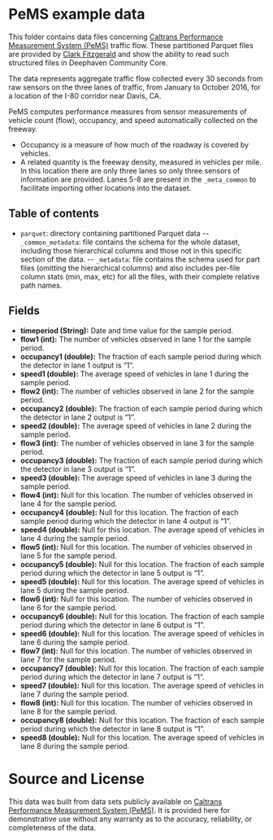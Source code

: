 # PeMS example data

This folder contains data files concerning [Caltrans Performance Measurement System (PeMS)](https://pems.dot.ca.gov/) traffic flow.
These partitioned Parquet files are provided by [Clark Fitzgerald](https://anson.ucdavis.edu/~clarkf/) and show the ability to read such structured files in Deephaven Community Core.

The data represents aggregate traffic flow collected every 30 seconds from raw sensors on the three lanes of traffic, from January to October 2016, for a location of the I-80 corridor near Davis, CA.

PeMS computes performance measures from sensor measurements of vehicle count (flow), occupancy, and speed automatically collected on the freeway.
- Occupancy is a measure of how much of the roadway is covered by vehicles.  
- A related quantity is the freeway density, measured in vehicles per mile.
In this location there are only three lanes so only three sensors of information are provided. Lanes 5-8 are present in the `_meta_common` to facilitate importing other locations into the dataset.

## Table of contents

- `parquet`: directory containing partitioned Parquet data
-- `_common_metadata`: file contains the schema for the whole dataset, including those hierarchical columns and those not in this specific section of the data.
-- `_metadata`: file contains the schema used for part files (omitting the hierarchical columns) and also includes per-file column stats (min, max, etc) for all the files, with their complete relative path names.

## Fields

  - **timeperiod (String):**  Date and time value for the sample period.
  - **flow1 (int):**  The number of vehicles observed in lane 1 for the sample period.
  - **occupancy1 (double):** The fraction of each sample period during which the detector in lane 1 output is “1”.
  - **speed1 (double):**  The average speed of vehicles in lane 1 during the sample period.
  - **flow2 (int):**  The number of vehicles observed in lane 2 for the sample period.
  - **occupancy2 (double):** The fraction of each sample period during which the detector in lane 2 output is “1”.
  - **speed2 (double):**  The average speed of vehicles in lane 2 during the sample period.
  - **flow3 (int):**  The number of vehicles observed in lane 3 for the sample period.
  - **occupancy3 (double):** The fraction of each sample period during which the detector in lane 3 output is “1”.
  - **speed3 (double):**  The average speed of vehicles in lane 3 during the sample period.
  - **flow4 (int):**  Null for this location. The number of vehicles observed in lane 4 for the sample period.
  - **occupancy4 (double):** Null for this location. The fraction of each sample period during which the detector in lane 4 output is “1”.
  - **speed4 (double):**  Null for this location. The average speed of vehicles in lane 4 during the sample period.
  - **flow5 (int):**  Null for this location. The number of vehicles observed in lane 5 for the sample period.
  - **occupancy5 (double):** Null for this location. The fraction of each sample period during which the detector in lane 5 output is “1”.
  - **speed5 (double):**  Null for this location. The average speed of vehicles in lane 5 during the sample period.
  - **flow6 (int):**  Null for this location. The number of vehicles observed in lane 6 for the sample period.
  - **occupancy6 (double):** Null for this location. The fraction of each sample period during which the detector in lane 6 output is “1”.
  - **speed6 (double):**  Null for this location. The average speed of vehicles in lane 6 during the sample period.
  - **flow7 (int):**  Null for this location. The number of vehicles observed in lane 7 for the sample period.
  - **occupancy7 (double):** Null for this location. The fraction of each sample period during which the detector in lane 7 output is “1”.
  - **speed7 (double):**  Null for this location. The average speed of vehicles in lane 7 during the sample period.
  - **flow8 (int):**  Null for this location. The number of vehicles observed in lane 8 for the sample period.
  - **occupancy8 (double):** Null for this location. The fraction of each sample period during which the detector in lane 8 output is “1”.
  - **speed8 (double):**  Null for this location. The average speed of vehicles in lane 8 during the sample period.

# Source and License

This data was built from data sets publicly available on [Caltrans Performance Measurement System (PeMS)](https://pems.dot.ca.gov/). It is provided here for demonstrative use without any warranty as to the accuracy, reliability, or completeness of the data.
